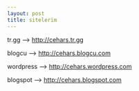 ```yaml
---
layout: post
title: sitelerim
---
```

<p>tr.gg --> <a href="http://cehars.tr.gg">http://cehars.tr.gg</a></p>
<p>blogcu --> <a href="http://cehars.blogcu.com//">http://cehars.blogcu.com</a></p>
<p>wordpress --> <a href="http://cehars.wordpress.com/">http://cehars.wordpress.com</a></p>
<p>blogspot --> <a href="http://cehars.blogspot.com/">http://cehars.blogspot.com</a></p>
